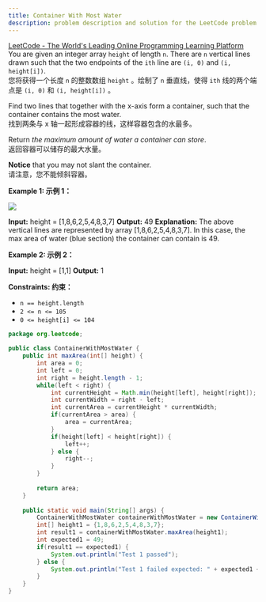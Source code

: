 ```yaml
---
title: Container With Most Water
description: problem description and solution for the LeetCode problem "Container With Most Water"
---
```


[LeetCode - The World's Leading Online Programming Learning Platform](https://leetcode.com/problems/container-with-most-water/?envType=study-plan-v2&envId=leetcode-75)  
You are given an integer array `height` of length `n`. There are `n` vertical lines drawn such that the two endpoints of the `ith` line are `(i, 0)` and `(i, height[i])`.  
您将获得一个长度 `n` 的整数数组 `height` 。绘制了 `n` 垂直线，使得 `ith` 线的两个端点是 `(i, 0)` 和 `(i, height[i])` 。

Find two lines that together with the x-axis form a container, such that the container contains the most water.  
找到两条与 x 轴一起形成容器的线，这样容器包含的水最多。

Return _the maximum amount of water a container can store_.  
返回容器可以储存的最大水量。

**Notice** that you may not slant the container.  
请注意，您不能倾斜容器。

**Example 1: 示例 1：**

![](https://s3-lc-upload.s3.amazonaws.com/uploads/2018/07/17/question_11.jpg)

**Input:** height = [1,8,6,2,5,4,8,3,7]
**Output:** 49
**Explanation:** The above vertical lines are represented by array [1,8,6,2,5,4,8,3,7]. In this case, the max area of water (blue section) the container can contain is 49.

**Example 2: 示例 2：**

**Input:** height = [1,1]
**Output:** 1

**Constraints: 约束：**

- `n == height.length`
- `2 <= n <= 105`
- `0 <= height[i] <= 104`
```java
package org.leetcode;  
  
public class ContainerWithMostWater {  
    public int maxArea(int[] height) {  
        int area = 0;  
        int left = 0;  
        int right = height.length - 1;  
        while(left < right) {  
            int currentHeight = Math.min(height[left], height[right]);  
            int currentWidth = right - left;  
            int currentArea = currentHeight * currentWidth;  
            if(currentArea > area) {  
                area = currentArea;  
            }  
            if(height[left] < height[right]) {  
                left++;  
            } else {  
                right--;  
            }  
        }  
  
        return area;  
    }  
  
    public static void main(String[] args) {  
        ContainerWithMostWater containerWithMostWater = new ContainerWithMostWater();  
        int[] height1 = {1,8,6,2,5,4,8,3,7};  
        int result1 = containerWithMostWater.maxArea(height1);  
        int expected1 = 49;  
        if(result1 == expected1) {  
            System.out.println("Test 1 passed");  
        } else {  
            System.out.println("Test 1 failed expected: " + expected1 + " actual: " + result1);  
        }  
    }  
}
```